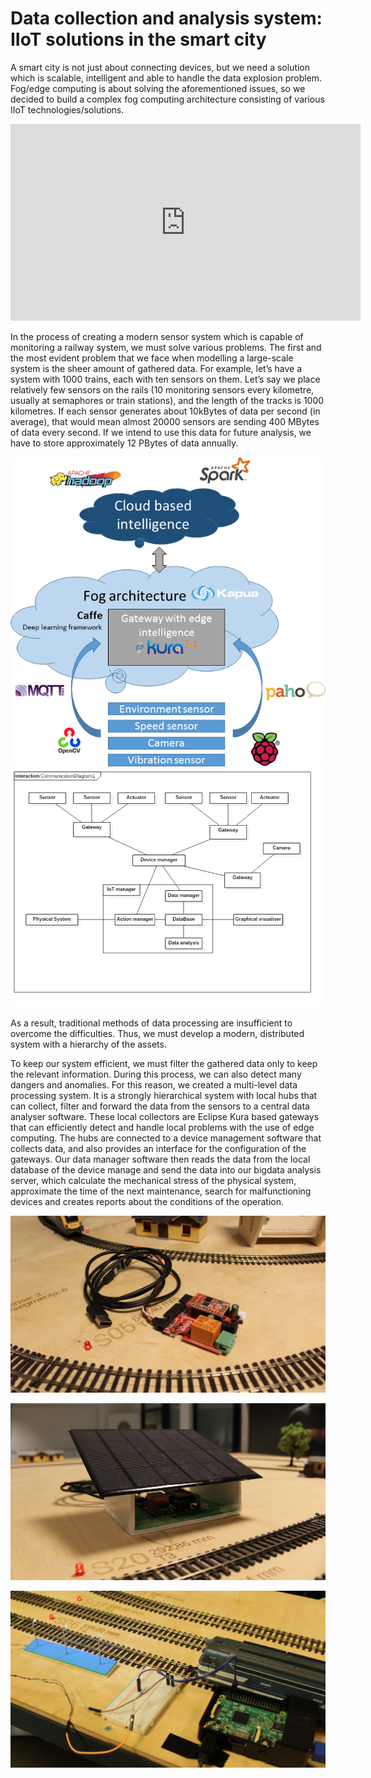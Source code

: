 # Data collection and analysis system: IIoT solutions in the smart city

A smart city is not just about connecting devices, but we need a solution which is scalable, intelligent and able to handle the data explosion problem. Fog/edge computing is about solving the aforementioned issues, so we decided to build a complex fog computing architecture consisting of various IIoT technologies/solutions.

<div style="text-align:center"><iframe width="560" height="315" src="https://www.youtube.com/embed/zMGLd9mE0eU" frameborder="0" allow="autoplay; encrypted-media" allowfullscreen></iframe></div>

In the process of creating a modern sensor system which is capable of monitoring a railway system, we must solve various problems. The first and the most evident problem that we face when modelling a large-scale system is the sheer amount of gathered data. For example, let’s have a system with 1000 trains, each with ten sensors on them. Let’s say we place relatively few sensors on the rails (10 monitoring sensors every kilometre, usually at semaphores or train stations), and the length of the tracks is 1000 kilometres. If each sensor generates about 10kBytes of data per second (in average), that would mean almost 20000 sensors are sending 400 MBytes of data every second. If we intend to use this data for future analysis, we have to store approximately 12 PBytes of data annually. 

![diagram of technologies](technologies.png)
![communication diagram](comm_diagram.png)

As a result, traditional methods of data processing are insufficient to overcome the difficulties. Thus, we must develop a modern, distributed system with a hierarchy of the assets. 


To keep our system efficient, we must filter the gathered data only to keep the relevant information. During this process, we can also detect many dangers and anomalies.
For this reason, we created a multi-level data processing system. It is a strongly hierarchical system with local hubs that can collect, filter and forward the data from the sensors to a central data analyser software. These local collectors are Eclipse Kura based gateways that can efficiently detect and handle local problems with the use of edge computing. The hubs are connected to a device management software that collects data, and also provides an interface for the configuration of the gateways. Our data manager software then reads the data from the local database of the device manage and send the data into our bigdata analysis server, which calculate the mechanical stress of the physical system, approximate the time of the next maintenance, search for malfunctioning devices and creates reports about the conditions of the operation.

![pic1](pic1.png)

![pic2](pic2.png)

![pic3](pic3.png)